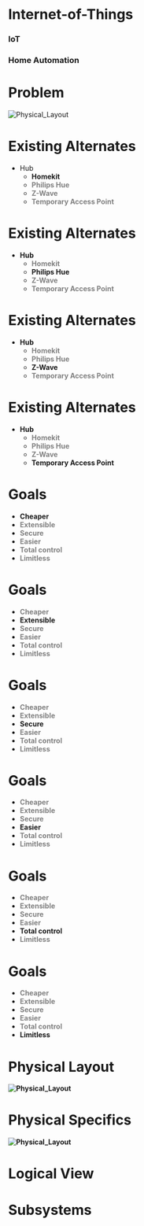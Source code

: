 <!-- slide -->
# Internet-of-Things
### IoT
### Home Automation
<!-- slide -->
# Problem
![Physical_Layout](/docs/assets/Problem.png)

<!-- slide -->
# Existing Alternates
- Hub
  - <strong>Homekit</string>
  - <a style="color: grey">Philips Hue</a>
  - <a style="color: grey">Z-Wave</a>
  - <a style="color: grey">Temporary Access Point</a>

<!-- slide -->
# Existing Alternates
- Hub
  - <a style="color: grey">Homekit</a>
  - <strong>Philips Hue</string>
  - <a style="color: grey">Z-Wave</a>
  - <a style="color: grey">Temporary Access Point</a>

<!-- slide -->
# Existing Alternates
- Hub
  - <a style="color: grey">Homekit</a>
  - <a style="color: grey">Philips Hue</a>
  - <strong>Z-Wave</strong>
  - <a style="color: grey">Temporary Access Point</a>

<!-- slide -->
# Existing Alternates
- Hub
  - <a style="color: grey">Homekit</a>
  - <a style="color: grey">Philips Hue</a>
  - <a style="color: grey">Z-Wave</a>
  - <strong>Temporary Access Point</string>

<!-- slide -->
# Goals
- <strong>Cheaper</string>
- <a style="color: grey">Extensible</a>
- <a style="color: grey">Secure</a>
- <a style="color: grey">Easier</a>
- <a style="color: grey">Total control</a>
- <a style="color: grey">Limitless</a>

<!-- slide -->
# Goals
- <a style="color: grey">Cheaper</a>
- <strong>Extensible</string>
- <a style="color: grey">Secure</a>
- <a style="color: grey">Easier</a>
- <a style="color: grey">Total control</a>
- <a style="color: grey">Limitless</a>

<!-- slide -->
# Goals
- <a style="color: grey">Cheaper</a>
- <a style="color: grey">Extensible</a>
- <strong>Secure</string>
- <a style="color: grey">Easier</a>
- <a style="color: grey">Total control</a>
- <a style="color: grey">Limitless</a>

<!-- slide -->
# Goals
- <a style="color: grey">Cheaper</a>
- <a style="color: grey">Extensible</a>
- <a style="color: grey">Secure</a>
- <strong>Easier</string>
- <a style="color: grey">Total control</a>
- <a style="color: grey">Limitless</a>

<!-- slide -->
# Goals
- <a style="color: grey">Cheaper</a>
- <a style="color: grey">Extensible</a>
- <a style="color: grey">Secure</a>
- <a style="color: grey">Easier</a>
- <strong>Total control</string>
- <a style="color: grey">Limitless</a>

<!-- slide -->
# Goals
- <a style="color: grey">Cheaper</a>
- <a style="color: grey">Extensible</a>
- <a style="color: grey">Secure</a>
- <a style="color: grey">Easier</a>
- <a style="color: grey">Total control</a>
- <strong>Limitless</strong>

<!-- slide -->

# Physical Layout
![Physical_Layout](/docs/assets/Physical_Layout.png)

<!-- slide -->
# Physical Specifics
![Physical_Layout](/docs/assets/Physical_Specifics.png)

<!-- slide -->
# Logical View

<!-- slide -->
# Subsystems
